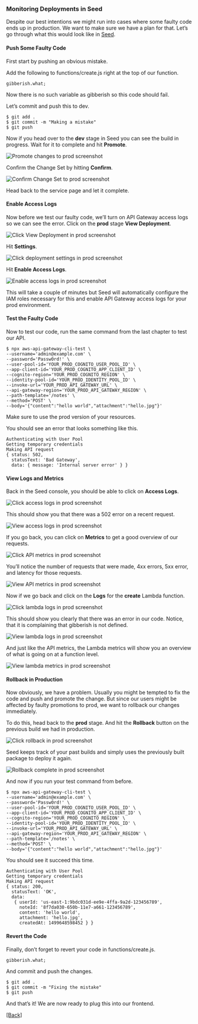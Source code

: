 ### **Monitoring Deployments in Seed**
Despite our best intentions we might run into cases where some faulty code ends up in production. We want to make sure we have a plan for that. Let’s go through what this would look like in [Seed](https://seed.run/).

#### Push Some Faulty Code
First start by pushing an obvious mistake.

Add the following to functions/create.js right at the top of our function.

```
gibberish.what;
```

Now there is no such variable as gibberish so this code should fail.

Let’s commit and push this to dev.

```
$ git add .
$ git commit -m "Making a mistake"
$ git push
```

Now if you head over to the **dev** stage in Seed you can see the build in progress. Wait for it to complete and hit **Promote**.

![Promote changes to prod screenshot](https://d33wubrfki0l68.cloudfront.net/d9240300be9328e8da0e96f62e8044c128ce510e/2bbce/assets/part2/promote-changes-to-prod.png)

Confirm the Change Set by hitting **Confirm**.

![Confirm Change Set to prod screenshot](https://d33wubrfki0l68.cloudfront.net/aba878840d972b817c4cecc1e56e31ef8d23f53c/61530/assets/part2/confirm-changeset-to-prod.png)

Head back to the service page and let it complete.

#### Enable Access Logs
Now before we test our faulty code, we’ll turn on API Gateway access logs so we can see the error. Click on the **prod** stage **View Deployment**.

![Click View Deployment in prod screenshot](https://d33wubrfki0l68.cloudfront.net/33a7088191f26cb8109f76acc64b56c401d35cd9/cd4e0/assets/part2/click-view-deployment-in-prod.png)

Hit **Settings**.

![Click deployment settings in prod screenshot](https://d33wubrfki0l68.cloudfront.net/b59bb7ad9e0050d4658f9ee3723de8f1444321ce/c0e05/assets/part2/click-deployment-settings-in-prod.png)

Hit **Enable Access Logs**.

![Enable access logs in prod screenshot](https://d33wubrfki0l68.cloudfront.net/8997a51152386c041f91237ee82b7b465b4b7164/71a74/assets/part2/enable-access-logs-in-prod.png)

This will take a couple of minutes but Seed will automatically configure the IAM roles necessary for this and enable API Gateway access logs for your prod environment.

#### Test the Faulty Code
Now to test our code, run the same command from the last chapter to test our API.

```
$ npx aws-api-gateway-cli-test \
--username='admin@example.com' \
--password='Passw0rd!' \
--user-pool-id='YOUR_PROD_COGNITO_USER_POOL_ID' \
--app-client-id='YOUR_PROD_COGNITO_APP_CLIENT_ID' \
--cognito-region='YOUR_PROD_COGNITO_REGION' \
--identity-pool-id='YOUR_PROD_IDENTITY_POOL_ID' \
--invoke-url='YOUR_PROD_API_GATEWAY_URL' \
--api-gateway-region='YOUR_PROD_API_GATEWAY_REGION' \
--path-template='/notes' \
--method='POST' \
--body='{"content":"hello world","attachment":"hello.jpg"}'
```

Make sure to use the prod version of your resources.

You should see an error that looks something like this.

```
Authenticating with User Pool
Getting temporary credentials
Making API request
{ status: 502,
  statusText: 'Bad Gateway',
  data: { message: 'Internal server error' } }
```

#### View Logs and Metrics
Back in the Seed console, you should be able to click on **Access Logs**.

![Click access logs in prod screenshot](https://d33wubrfki0l68.cloudfront.net/24f6d5c54d355683c536366621c8818a50911cad/db210/assets/part2/click-access-logs-in-prod.png)

This should show you that there was a 502 error on a recent request.

![View access logs in prod screenshot](https://d33wubrfki0l68.cloudfront.net/b4d6bda612076cc0cae71e106f2f3dea31ac2f51/4cfcc/assets/part2/view-access-logs-in-prod.png)

If you go back, you can click on **Metrics** to get a good overview of our requests.

![Click API metrics in prod screenshot](https://d33wubrfki0l68.cloudfront.net/b1d9c477e2116545cf505f1e2609b3415124106a/819f8/assets/part2/click-api-metrics-in-prod.png)

You’ll notice the number of requests that were made, 4xx errors, 5xx error, and latency for those requests.

![View API metrics in prod screenshot](https://d33wubrfki0l68.cloudfront.net/86433604f13b463e09dee8656201051ca4df3c2b/7cc02/assets/part2/view-api-metrics-in-prod.png)

Now if we go back and click on the **Logs** for the **create** Lambda function.

![Click lambda logs in prod screenshot](https://d33wubrfki0l68.cloudfront.net/7db7ef1f4e61b7a65f525029c4439d3c7676ea95/a80d5/assets/part2/click-lambda-logs-in-prod.png)

This should show you clearly that there was an error in our code. Notice, that it is complaining that gibberish is not defined.

![View lambda logs in prod screenshot](https://d33wubrfki0l68.cloudfront.net/9ed9397c1a438d58cbdbecc480c1e9367d52b132/eeb75/assets/part2/view-lambda-logs-in-prod.png)

And just like the API metrics, the Lambda metrics will show you an overview of what is going on at a function level.

![View lambda metrics in prod screenshot](https://d33wubrfki0l68.cloudfront.net/378dc35f08053da4504c566982a2e2ece69a36b7/e34aa/assets/part2/view-lambda-metrics-in-prod.png)

#### Rollback in Production
Now obviously, we have a problem. Usually you might be tempted to fix the code and push and promote the change. But since our users might be affected by faulty promotions to prod, we want to rollback our changes immediately.

To do this, head back to the **prod** stage. And hit the **Rollback** button on the previous build we had in production.

![Click rollback in prod screenshot](https://d33wubrfki0l68.cloudfront.net/7b8d432c0c341c90eee5fff9081e40ab121bc875/fc6ca/assets/part2/click-rollback-in-prod.png)

Seed keeps track of your past builds and simply uses the previously built package to deploy it again.

![Rollback complete in prod screenshot](https://d33wubrfki0l68.cloudfront.net/dac0b78b50cfd894651d8abccf8544f363ee2aaa/109d2/assets/part2/rollback-complete-in-prod.png)

And now if you run your test command from before.

```
$ npx aws-api-gateway-cli-test \
--username='admin@example.com' \
--password='Passw0rd!' \
--user-pool-id='YOUR_PROD_COGNITO_USER_POOL_ID' \
--app-client-id='YOUR_PROD_COGNITO_APP_CLIENT_ID' \
--cognito-region='YOUR_PROD_COGNITO_REGION' \
--identity-pool-id='YOUR_PROD_IDENTITY_POOL_ID' \
--invoke-url='YOUR_PROD_API_GATEWAY_URL' \
--api-gateway-region='YOUR_PROD_API_GATEWAY_REGION' \
--path-template='/notes' \
--method='POST' \
--body='{"content":"hello world","attachment":"hello.jpg"}'
```

You should see it succeed this time.

```
Authenticating with User Pool
Getting temporary credentials
Making API request
{ status: 200,
  statusText: 'OK',
  data:
   { userId: 'us-east-1:9bdc031d-ee9e-4ffa-9a2d-123456789',
     noteId: '8f7da030-650b-11e7-a661-123456789',
     content: 'hello world',
     attachment: 'hello.jpg',
     createdAt: 1499648598452 } }
```

#### Revert the Code
Finally, don’t forget to revert your code in functions/create.js.

```
gibberish.what;
```

And commit and push the changes.

```
$ git add .
$ git commit -m "Fixing the mistake"
$ git push
```

And that’s it! We are now ready to plug this into our frontend.


[[Back]](https://github.com/jspHansen/serverless-react-aws)
